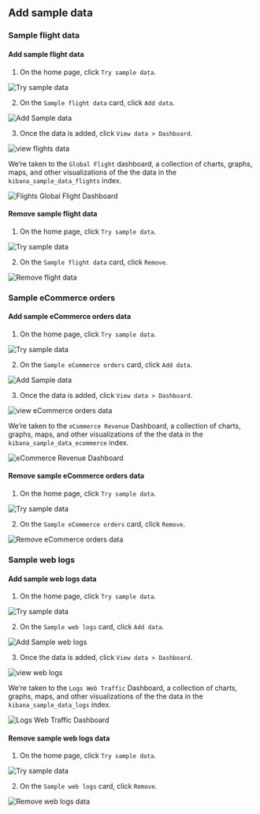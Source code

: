 ## Add sample data

### Sample flight data

#### Add sample flight data

1. On the home page, click `Try sample data`.

![Try sample data](images/try-sample-data.png)

2. On the `Sample flight data` card, click `Add data`.

![Add Sample data](images/add-sample-data.png)

3. Once the data is added, click `View data > Dashboard`.

![view flights data](images/view-flights-data.png)

We’re taken to the `Global Flight` dashboard, a collection of charts, graphs, maps, and other visualizations of the the data in the `kibana_sample_data_flights` index.

![Flights Global Flight Dashboard](images/global-flight-dashboard.png)

#### Remove sample flight data

1. On the home page, click `Try sample data`.

![Try sample data](images/try-sample-data.png)

2. On the `Sample flight data` card, click `Remove`.

![Remove flight data](images/view-flight-data.png)


### Sample eCommerce orders


#### Add sample eCommerce orders data

1. On the home page, click `Try sample data`.

![Try sample data](images/try-sample-data.png)

2. On the `Sample eCommerce orders` card, click `Add data`.

![Add Sample data](images/add-sample-data.png)

3. Once the data is added, click `View data > Dashboard`.

![view eCommerce orders data](images/view-eCommerce-orders-data.png)

We’re taken to the `eCommerce Revenue` Dashboard, a collection of charts, graphs, maps, and other visualizations of the the data in the `kibana_sample_data_ecommerce` index.

![eCommerce Revenue Dashboard](images/eCommerce-revenue-dashboard.png)

#### Remove sample eCommerce orders data

1. On the home page, click `Try sample data`.

![Try sample data](images/try-sample-data.png)

2. On the `Sample eCommerce orders` card, click `Remove`.

![Remove eCommerce orders data](images/view-eCommerce-orders-data.png)


### Sample web logs


#### Add sample web logs data

1. On the home page, click `Try sample data`.

![Try sample data](images/try-sample-data.png)

2. On the `Sample web logs` card, click `Add data`.

![Add Sample web logs ](images/add-sample-data.png)

3. Once the data is added, click `View data > Dashboard`.

![view web logs ](images/view-web-logs-data.png)

We’re taken to the `Logs Web Traffic` Dashboard, a collection of charts, graphs, maps, and other visualizations of the the data in the `kibana_sample_data_logs` index.

![Logs Web Traffic Dashboard](images/logs-web-traffic-dashboard.png)

#### Remove sample web logs data

1. On the home page, click `Try sample data`.

![Try sample data](images/try-sample-data.png)

2. On the `Sample web logs` card, click `Remove`.

![Remove web logs data](images/view-web-logs-data.png)


